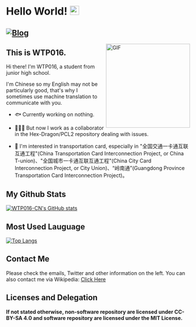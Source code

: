 # Hello World! <img src="https://media.giphy.com/media/hvRJCLFzcasrR4ia7z/giphy.gif" width="25px">
[![Blog](https://img.shields.io/badge/blog-%40wtp016-red)](https://wtp016-cn.github.io)
---
<img align="right" alt="GIF" height="230px" src="https://cdn.jsdelivr.net/gh/TheZihanGu/TheZihanGu@master/img/HEAD.gif" />

## This is WTP016.

Hi there! I'm WTP016, a student from junior high school.


I'm Chinese so my English may not be particularly good, that's why I sometimes use machine translation to communicate with you.

* 🐟 Currently working on nothing.

* 👨🏻‍💻 But now I work as a collaborator in the Hex-Dragon/PCL2 repository dealing with issues.

* 🍜 I'm interested in transportation card, especially in "全国交通一卡通互联互通工程"(China Transportation Card Interconnection Project, or China T-union)、"全国城市一卡通互联互通工程"(China City Card Interconnection Project, or City Union)、“岭南通”(Guangdong Province Transportation Card Interconnection Project)。

## My Github Stats
[![WTP016-CN's GitHub stats](https://github-readme-stats.vercel.app/api?username=wtp016-cn&show_icons=true&theme=graywhite&count_private=true)](https://wtp016-cn.github.io)

## Most Used Lauguage
[![Top Langs](https://github-readme-stats.vercel.app/api/top-langs/?username=WTP016-CN&layout=compact)](https://github.com/wtp016-cn)

## Contact Me
Please check the emails, Twitter and other information on the left.
You can also contact me via Wikipedia: [Click Here](https://en.wikipedia.org/wiki/User_talk:WTP016-CN)

## Licenses and Delegation
**If not stated otherwise, non-software repository are licensed under CC-BY-SA 4.0 and software repository are licensed under the MIT License.**
